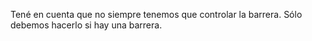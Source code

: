 Tené en cuenta que no siempre tenemos que controlar la barrera. Sólo debemos hacerlo si hay una barrera.